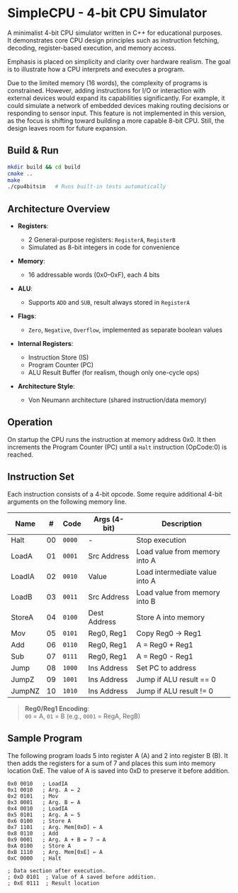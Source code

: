 # SimpleCPU - 4-bit CPU Simulator

A minimalist 4-bit CPU simulator written in C++ for educational purposes.  
It demonstrates core CPU design principles such as instruction fetching, decoding, register-based execution, and memory
access.

Emphasis is placed on simplicity and clarity over hardware realism. The goal is to illustrate how a CPU interprets and
executes a program.

Due to the limited memory (16 words), the complexity of programs is constrained. However, adding instructions for I/O or
interaction with external devices would expand its capabilities significantly.
For example, it could simulate a network of embedded devices making routing decisions or responding to sensor input.
This feature is not implemented in this version, as the focus is shifting toward building a more capable 8-bit CPU.
Still, the design leaves room for future expansion.

## Build & Run

```bash
mkdir build && cd build
cmake ..
make
./cpu4bitsim   # Runs built-in tests automatically
```

## Architecture Overview

- **Registers**:
    - 2 General-purpose registers: `RegisterA`, `RegisterB`
    - Simulated as 8-bit integers in code for convenience

- **Memory**:
    - 16 addressable words (0x0–0xF), each 4 bits

- **ALU**:
    - Supports `ADD` and `SUB`, result always stored in `RegisterA`

- **Flags**:
    - `Zero`, `Negative`, `Overflow`, implemented as separate boolean values

- **Internal Registers**:
    - Instruction Store (IS)
    - Program Counter (PC)
    - ALU Result Buffer (for realism, though only one-cycle ops)

- **Architecture Style**:
    - Von Neumann architecture (shared instruction/data memory)

## Operation

On startup the CPU runs the instruction at memory address 0x0. It then increments the Program Counter (PC) until a
`Halt` instruction (OpCode:0) is reached.

## Instruction Set

Each instruction consists of a 4-bit opcode. Some require additional 4-bit arguments on the following memory line.

| Name   | #  | Code   | Args (4-bit) | Description                    |
|--------|----|--------|--------------|--------------------------------|
| Halt   | 00 | `0000` | -            | Stop execution                 |
| LoadA  | 01 | `0001` | Src Address  | Load value from memory into A  |
| LoadIA | 02 | `0010` | Value        | Load intermediate value into A |
| LoadB  | 03 | `0011` | Src Address  | Load value from memory into B  |
| StoreA | 04 | `0100` | Dest Address | Store A into memory            |
| Mov    | 05 | `0101` | Reg0, Reg1   | Copy Reg0 → Reg1               |
| Add    | 06 | `0110` | Reg0, Reg1   | A = Reg0 + Reg1                |
| Sub    | 07 | `0111` | Reg0, Reg1   | A = Reg0 - Reg1                |
| Jump   | 08 | `1000` | Ins Address  | Set PC to address              |
| JumpZ  | 09 | `1001` | Ins Address  | Jump if ALU result == 0        |
| JumpNZ | 10 | `1010` | Ins Address  | Jump if ALU result != 0        |

> **Reg0/Reg1 Encoding**:  
> `00` = A, `01` = B (e.g., `0001` = RegA, RegB)

## Sample Program

The following program loads 5 into register A (A) and 2 into register B (B). It then adds the registers for a sum of 7
and places this sum into memory location 0xE. The value of A is saved into 0xD to preserve it before addition.

```assembly
0x0 0010   ; LoadIA
0x1 0010   ; Arg. A ← 2
0x2 0101   ; Mov
0x3 0001   ; Arg. B ← A
0x4 0010   ; LoadIA
0x5 0101   ; Arg. A ← 5
0x6 0100   ; Store A
0x7 1101   ; Arg. Mem[0xD] ← A
0x8 0110   ; Add
0x9 0001   ; Arg. A + B = 7 → A
0xA 0100   ; Store A
0xB 1110   ; Arg. Mem[0xE] ← A
0xC 0000   ; Halt

; Data section after execution.
; 0xD 0101  ; Value of A saved before addition. 
; 0xE 0111  ; Result location
```
